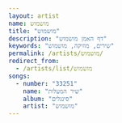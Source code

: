 ```yaml
---
layout: artist
name: מושמוש
title: "מושמוש"
description: "דף האמן מושמוש"
keywords: "שירים, מוזיקה, מושמוש"
permalink: /artists/מושמוש/
redirect_from:
  - /artists/list/מושמוש
songs:
  - number: "33251"
    name: "שיר המעלות"
    album: "סינגלים"
    artist: "מושמוש"
---
```


